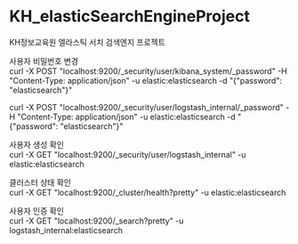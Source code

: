 # KH_elasticSearchEngineProject
KH정보교육원 엘라스틱 서치 검색엔지 프로젝트


사용자 비밀번호 변경<br>
curl -X POST "localhost:9200/_security/user/kibana_system/_password" -H "Content-Type: application/json" -u elastic:elasticsearch -d "{\"password\": \"elasticsearch\"}" 

curl -X POST "localhost:9200/_security/user/logstash_internal/_password" -H "Content-Type: application/json" -u elastic:elasticsearch -d "{\"password\": \"elasticsearch\"}" 

사용자 생성 확인<br>
curl -X GET "localhost:9200/_security/user/logstash_internal" -u elastic:elasticsearch

클러스터 상태 확인<br>
curl -X GET "localhost:9200/_cluster/health?pretty" -u elastic:elasticsearch

사용자 인증 확인<br>
curl -X GET "localhost:9200/_search?pretty" -u logstash_internal:elasticsearch
